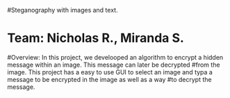 #Steganography with images and text.

# Team: Nicholas R., Miranda S.

#Overview: In this project, we develooped an algorithm to encrypt a hidden message within an image. This message can later be decrypted
#from the image. This project has a easy to use GUI to select an image and typa a message to be encrypted in the image as well as a way
#to decrypt the message.



